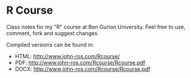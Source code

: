 # R Course

Class notes for my "R" course at Ben Gurion University.
Feel free to use, comment, fork and suggest changes. 

Compiled versions can be found in:

- HTML: http://www.john-ros.com/Rcourse/
- PDF: http://www.john-ros.com/Rcourse/Rcourse.pdf
- DOCX: http://www.john-ros.com/Rcourse/Rcourse.pdf

